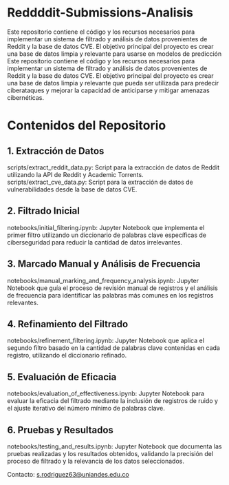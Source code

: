 # Reddddit-Submissions-Analisis
Este repositorio contiene el código y los recursos necesarios para implementar un sistema de filtrado y análisis de datos provenientes de Reddit y la base de datos CVE. El objetivo principal del proyecto es crear una base de datos limpia y relevante para usarse en modelos de predicción
Este repositorio contiene el código y los recursos necesarios para implementar un sistema de filtrado y análisis de datos provenientes de Reddit y la base de datos CVE. El objetivo principal del proyecto es crear una base de datos limpia y relevante que pueda ser utilizada para predecir ciberataques y mejorar la capacidad de anticiparse y mitigar amenazas cibernéticas.

# Contenidos del Repositorio
## 1. Extracción de Datos
scripts/extract_reddit_data.py: Script para la extracción de datos de Reddit utilizando la API de Reddit y Academic Torrents.
scripts/extract_cve_data.py: Script para la extracción de datos de vulnerabilidades desde la base de datos CVE.
## 2. Filtrado Inicial
notebooks/initial_filtering.ipynb: Jupyter Notebook que implementa el primer filtro utilizando un diccionario de palabras clave específicas de ciberseguridad para reducir la cantidad de datos irrelevantes.
## 3. Marcado Manual y Análisis de Frecuencia
notebooks/manual_marking_and_frequency_analysis.ipynb: Jupyter Notebook que guía el proceso de revisión manual de registros y el análisis de frecuencia para identificar las palabras más comunes en los registros relevantes.
## 4. Refinamiento del Filtrado
notebooks/refinement_filtering.ipynb: Jupyter Notebook que aplica el segundo filtro basado en la cantidad de palabras clave contenidas en cada registro, utilizando el diccionario refinado.
## 5. Evaluación de Eficacia
notebooks/evaluation_of_effectiveness.ipynb: Jupyter Notebook para evaluar la eficacia del filtrado mediante la inclusión de registros de ruido y el ajuste iterativo del número mínimo de palabras clave.
## 6. Pruebas y Resultados
notebooks/testing_and_results.ipynb: Jupyter Notebook que documenta las pruebas realizadas y los resultados obtenidos, validando la precisión del proceso de filtrado y la relevancia de los datos seleccionados.

Contacto: s.rodriguez63@uniandes.edu.co

